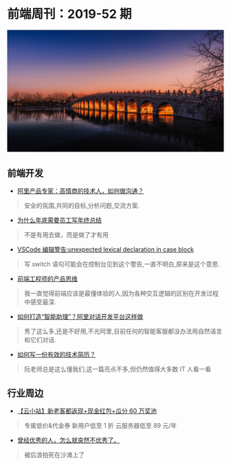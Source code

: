 # 前端周刊：2019-52 期

[![](../img/bing/20200113.png?imageMogr2/thumbnail/960x)](https://cn.bing.com/search?q=十七孔桥)

## 前端开发

- [阿里产品专家：高情商的技术人，如何做沟通？](https://mp.weixin.qq.com/s?__biz=MzIzOTU0NTQ0MA==&mid=2247493287&idx=1&sn=c3e3b134df63f0d918fa18d39a219092)

> 安全的氛围,共同的目标,分析问题,交流方案.

- [为什么年底需要员工写年终总结](https://www.yuque.com/iscott/tl/wa8exd?from=timeline)

> 不是有用去做，而是做了才有用

- [VSCode 编辑警告:unexpected lexical declaration in case block](https://blog.csdn.net/cxyd4399/article/details/89068263)

> 写 switch 语句可能会在控制台见到这个警告,一直不明白,原来是这个意思.

- [前端工程师的产品思维](https://zhuanlan.zhihu.com/p/84597015?utm_source=wechat_session&utm_medium=social&utm_oi=27046294061056)

> 我一直觉得前端应该是最懂体验的人,因为各种交互逻辑的区别在开发过程中感受最深.

- [如何打造“智能助理”？阿里对话开发平台这样做](https://mp.weixin.qq.com/s?__biz=MzIzOTU0NTQ0MA==&mid=2247493342&idx=1&sn=ec009bf886318aee14ba8317c1d70678)

> 秀了这么多,还是不好用,不光阿里,目前任何的智能客服都没办法用自然语言和它们对话.

- [如何写一份有效的技术简历？](http://www.ruanyifeng.com/blog/2020/01/technical-resume.html)

> 阮老师总是这么懂我们,这一篇亮点不多,但仍然值得大多数 IT 人看一看

## 行业周边

- [【云小站】新老客都返现+现金红包+瓜分 60 万奖池](https://www.aliyun.com/minisite/goods?userCode=y31qmczl)

> 专属低价&代金券 新用户低至 1 折 云服务器低至 89 元/年

- [曾经优秀的人，怎么就突然不优秀了。](https://mp.weixin.qq.com/s?__biz=MzI0MjA1Mjg2Ng==&mid=2649869221&idx=1&sn=bbaed97c14362d980773cf1021d5bd00)

> 被后浪拍死在沙滩上了
